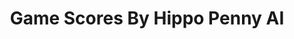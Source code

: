 ---
title: Game Scores By Hippo Penny AI
layout: scoredetail
permalink: /meta-score/tony-hawks-pro-skater-1-plus-2
header:
  teaser: /assets/images/tony-hawks-pro-skater-1-plus-2.jpg
  video:
    id: sd4kJWAvBXY
    provider: youtube
---